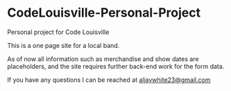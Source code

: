 # CodeLouisville-Personal-Project
Personal project for Code Louisville

This is a one page site for a local band.

As of now all information such as merchandise and show dates are placeholders, and the site requires further back-end work for the form data.

If you have any questions I can be reached at aljaywhite23@gmail.com
